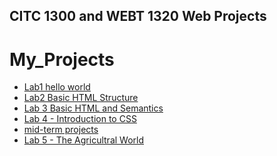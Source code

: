 ## CITC 1300 and WEBT 1320 Web Projects
<h1>My_Projects</h1>

<ul>
<li><a href="lab1/index.html" target="_blank">Lab1 hello world</a></li>
<li><a href="Lab 2/Index.html" target="_blank">Lab2 Basic HTML Structure </a></li>
<li><a href="Lab 3/Index.html" target="_blank">Lab 3 Basic HTML and Semantics</a></li>
<li><a href="Lab 4/Index.html" target="_blank">Lab 4 - Introduction to CSS</a></li> 
<li><a href="midterm/Index.html" target="_blank">mid-term projects</a></li> 
<li><a href="Lab %/index.html" target="_blank">Lab 5 - The Agricultral World</a></li> 

</ul>


